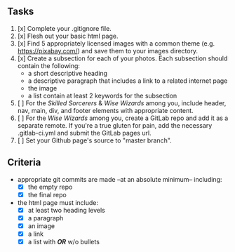 ## Tasks
  1. [x] Complete your .gitignore file.
  2. [x] Flesh out your basic html page.
  3. [x] Find 5 appropriately licensed images with a common theme (e.g. https://pixabay.com/) and save them to your images directory.
  3. [x] Create a subsection for each of your photos.  Each subsection should contain the following:
      - a short descriptive heading
      - a descriptive paragraph that includes a link to a related internet page
      - the image
      - a list contain at least 2 keywords for the subsection
  4. [ ] For the *Skilled Sorcerers* & *Wise Wizards* among you, include header, nav, main, div, and footer elements with appropriate content.
  5. [ ] For the *Wise Wizards* among you, create a GitLab repo and add it as a separate remote.  If you're a true gluten for pain, add the necessary .gitlab-ci.yml and submit the GitLab pages url.
  6. [ ] Set your Github page's source to "master branch".

## Criteria
  - appropriate git commits are made –at an absolute minimum– including:
    - [x] the empty repo
    - [x] the final repo
  - the html page must include:
    - [x] at least two heading levels
    - [x] a paragraph
    - [x] an image
    - [x] a link
    - [x] a list with _**OR**_ w/o bullets
